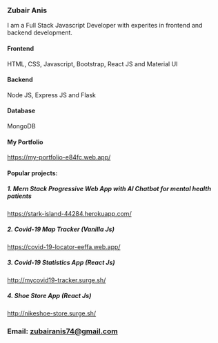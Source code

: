 ### Zubair Anis

I am a Full Stack Javascript Developer with experites in frontend and backend development.

#### Frontend

HTML, CSS, Javascript, Bootstrap, React JS and Material UI 

#### Backend

Node JS, Express JS and Flask

#### Database

MongoDB

#### My Portfolio

https://my-portfolio-e84fc.web.app/

#### Popular projects:

##### 1. Mern Stack Progressive Web App with AI Chatbot for mental health patients
 https://stark-island-44284.herokuapp.com/
##### 2. Covid-19 Map Tracker (Vanilla Js)
https://covid-19-locator-eeffa.web.app/
##### 3. Covid-19 Statistics App (React Js)
http://mycovid19-tracker.surge.sh/
##### 4. Shoe Store App (React Js)
http://nikeshoe-store.surge.sh/


### Email: zubairanis74@gmail.com







